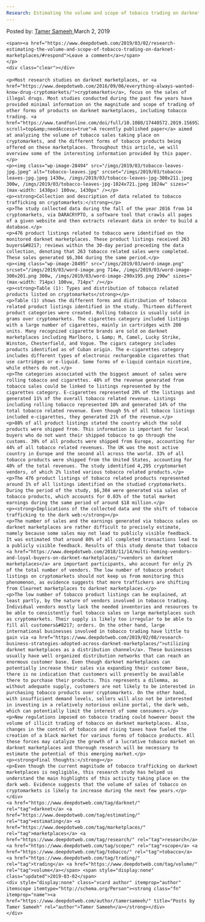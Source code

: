 ```yaml
---
Research: Estimating the volume and scope of tobacco trading on darknet marketplaces
---
```

<article class="post-listing post-28489 post type-post status-publish format-standard has-post-thumbnail hentry  tag-darknet tag-estimating tag-marketplaces tag-research tag-scope tag-tobacco tag-trading tag-volume">
    <div class="post-inner">
        <span>Posted by: <a href="https://www.deepdotweb.com/author/tamersameeh/" title="">Tamer Sameeh </a></span>
    <span>March 2, 2019</span>
    
    <span><a href="https://www.deepdotweb.com/2019/03/02/research-estimating-the-volume-and-scope-of-tobacco-trading-on-darknet-marketplaces/#respond">Leave a comment</a></span>
    </p>
    <div class="clear"></div>
    
    <p>Most research studies on darknet marketplaces, or <a href="https://www.deepdotweb.com/2016/09/06/everything-always-wanted-know-drug-cryptomarkets/">cryptomarkets</a>, focus on the sales of illegal drugs. Most studies conducted during the past few years have provided minimal information on the magnitude and scope of trading of other forms of products on darknet marketplaces, including tobacco trading. <a href="https://www.tandfonline.com/doi/full/10.1080/17440572.2019.1569520?scroll=top&amp;needAccess=true">A recently published paper</a> aimed at analyzing the volume of tobacco sales taking place on cryptomarkets, and the different forms of tobacco products being offered on these marketplaces. Throughout this article, we will overview some of the interesting information provided by this paper.</p>
    <p><img class="wp-image-28494" src="/imgs/2019/03/tobacco-leaves-jpg.jpeg" alt="tobacco-leaves.jpg" srcset="/imgs/2019/03/tobacco-leaves-jpg.jpeg 1430w, /imgs/2019/03/tobacco-leaves-jpg-300x211.jpeg 300w, /imgs/2019/03/tobacco-leaves-jpg-1024x721.jpeg 1024w" sizes="(max-width: 1430px) 100vw, 1430px" /></p>
    <p><strong>Collection and description of data related to tobacco trafficking on cryptomarkets:</strong></p>
    <p>The study collected data during the fall of the year 2016 from 14 cryptomarkets, via DARACRYPTO, a software tool that crawls all pages of a given website and then extracts relevant data in order to build a database.</p>
    <p>476 product listings related to tobacco were identified on the monitored darknet marketplaces. These product listings received 263 buyers&#8217; reviews within the 30-day period preceding the data collection, denoting that 263 tobacco related sales were completed. These sales generated $6,304 during the same period.</p>
    <p><img class="wp-image-28495" src="/imgs/2019/03/word-image.png" srcset="/imgs/2019/03/word-image.png 714w, /imgs/2019/03/word-image-300x201.png 300w, /imgs/2019/03/word-image-290x195.png 290w" sizes="(max-width: 714px) 100vw, 714px" /></p>
    <p><strong>Table (1): Types and distribution of tobacco related products listed on cryptomarkets</strong></p>
    <p>Table (1) shows the different forms and distribution of tobacco related product listings identified in the study. Thirteen different product categories were created. Rolling tobacco is usually sold in grams over cryptomarkets. The cigarettes category included listings with a large number of cigarettes, mainly in cartridges with 200 units. Many recognized cigarette brands are sold on darknet marketplaces including Marlboro, L &amp; M, Camel, Lucky Strike, Winston, Chesterfield, and Vogue. The cigars category includes products identified as of Cuban origin. The e-cigarettes category includes different types of electronic rechargeable cigarettes that use cartridges or e-liquid. Some forms of e-liquid contain nicotine, while others do not.</p>
    <p>The categories associated with the biggest amount of sales were rolling tobacco and cigarettes. 40% of the revenue generated from tobacco sales could be linked to listings represented by the cigarettes category. E-cigarettes represented 20% of the listings and generated 11% of the overall tobacco related revenue. Listings including rolling tobacco represented 10% and generated 14% of the total tobacco related revenue. Even though 5% of all tobacco listings included e-cigarettes, they generated 21% of the revenue.</p>
    <p>88% of all product listings stated the country which the sold products were shipped from. This information is important for local buyers who do not want their shipped tobacco to go through the customs. 39% of all products were shipped from Europe, accounting for 44% of all tobacco related revenues. The UK was the most active country in Europe and the second all across the world. 33% of all tobacco products were shipped from the United States, accounting for 40% of the total revenues. The study identified 4,295 cryptomarket vendors, of which 2% listed various tobacco related products.</p>
    <p>The 476 product listings of tobacco related products represented around 1% of all listings identified on the studied cryptomarkets. During the period of the study, $6,304 were generated via sales of tobacco products, which accounts for 0.03% of the total market earnings during the same period of around $18 million.</p>
    <p><strong>Implications of the collected data and the shift of tobacco trafficking to the dark web:</strong></p>
    <p>The number of sales and the earnings generated via tobacco sales on darknet marketplaces are rather difficult to precisely estimate, namely because some sales may not lead to publicly visible feedback. It was estimated that around 80% of all completed transactions lead to a publicly visible feedback. Results of this study denote that tobacco <a href="https://www.deepdotweb.com/2018/11/14/multi-homing-vendors-and-loyal-buyers-on-darknet-marketplaces/">vendors on darknet marketplaces</a> are important participants, who account for only 2% of the total number of vendors. The low number of tobacco product listings on cryptomarkets should not keep us from monitoring this phenomenon, as evidence suggests that more traffickers are shifting from Clearnet marketplaces to darknet marketplaces.</p>
    <p>The low number of tobacco product listings can be explained, at least partly, by the nature of vendors involved in tobacco trading. Individual vendors mostly lack the needed inventories and resources to be able to consistently fuel tobacco sales on large marketplaces such as cryptomarkets. Their supply is likely too irregular to be able to fill all customers&#8217; orders. On the other hand, large international businesses involved in tobacco trading have little to gain via <a href="https://www.deepdotweb.com/2019/02/08/research-business-strategies-adopted-across-darknet-marketplaces/">utilizing darknet marketplaces as a distribution channel</a>. These businesses usually have well organized distribution networks that can reach an enormous customer base. Even though darknet marketplaces can potentially increase their sales via expanding their customer base, there is no indication that customers will presently be available there to purchase their products. This represents a dilemma, as without adequate supply, customers are not likely to be interested in purchasing tobacco products over cryptomarkets. On the other hand, with insufficient demand levels, sellers will also not be interested in investing in a relatively notorious online portal, the dark web, which can potentially limit the interest of some consumers.</p>
    <p>New regulations imposed on tobacco trading could however boost the volume of illicit trading of tobacco on darknet marketplaces. Also, changes in the control of tobacco and rising taxes have fueled the creation of a black market for various forms of tobacco products. All these forces may catalyze the growth of a lucrative tobacco market on darknet marketplaces and thorough research will be necessary to estimate the potential of this emerging market.</p>
    <p><strong>Final thoughts:</strong></p>
    <p>Even though the current magnitude of tobacco trafficking on darknet marketplaces is negligible, this research study has helped us understand the main highlights of this activity taking place on the dark web. Evidence suggests that the volume of sales of tobacco on cryptomarkets is likely to increase during the next few years.</p>
    </div>
    <a href="https://www.deepdotweb.com/tag/darknet/" rel="tag">darknet</a> <a href="https://www.deepdotweb.com/tag/estimating/" rel="tag">estimating</a> <a href="https://www.deepdotweb.com/tag/marketplaces/" rel="tag">marketplaces</a> <a href="https://www.deepdotweb.com/tag/research/" rel="tag">research</a> <a href="https://www.deepdotweb.com/tag/scope/" rel="tag">scope</a> <a href="https://www.deepdotweb.com/tag/tobacco/" rel="tag">tobacco</a> <a href="https://www.deepdotweb.com/tag/trading/" rel="tag">trading</a> <a href="https://www.deepdotweb.com/tag/volume/" rel="tag">volume</a></span> <span style="display:none" class="updated">2019-03-02</span>
    <div style="display:none" class="vcard author" itemprop="author" itemscope itemtype="http://schema.org/Person"><strong class="fn" itemprop="name"><a href="https://www.deepdotweb.com/author/tamersameeh/" title="Posts by Tamer Sameeh" rel="author">Tamer Sameeh</a></strong></div>
    </div>
</article>

